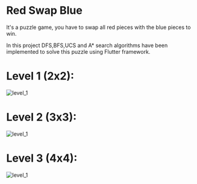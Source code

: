 # Red Swap Blue
It's a puzzle game, you have to swap all red pieces with the blue pieces to win.

In this project DFS,BFS,UCS and A* search algorithms have been implemented to solve this puzzle using Flutter framework.


# Level 1 (2x2):
![level_1](https://user-images.githubusercontent.com/75865893/224558862-71d7a000-efa7-4e08-8a36-5600828a6ff0.png)

# Level 2 (3x3):
![level_1](https://user-images.githubusercontent.com/75865893/224558866-19d725d3-aa77-4f7f-b6aa-a3ef04e38ac1.png)

# Level 3 (4x4):
![level_1](https://user-images.githubusercontent.com/75865893/224558867-b0d2069e-898e-4213-b22a-9887021abe9d.png)

